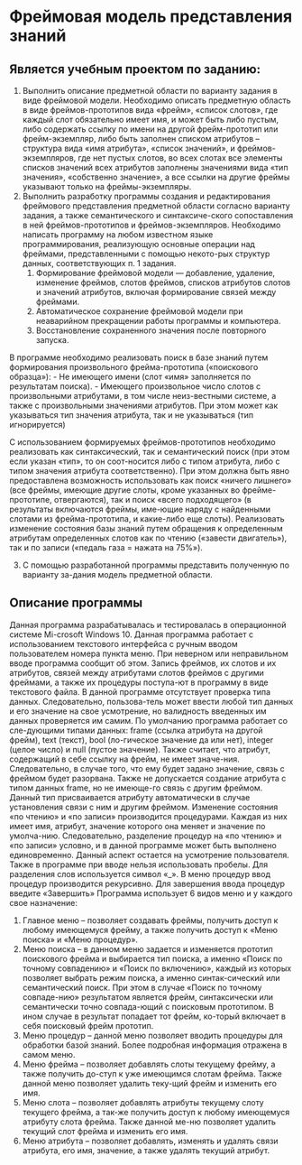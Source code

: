 # Фреймовая модель представления знаний
## Является учебным проектом по заданию:
1. Выполнить описание предметной области по варианту задания в виде фреймовой модели.
Необходимо описать предметную область в виде фреймов-прототипов вида «фрейм», «список слотов», где каждый слот обязательно имеет имя, и может быть либо пустым, либо содержать ссылку по имени на другой фрейм-прототип или фрейм-экземпляр, либо быть заполнен списком атрибутов – структура вида «имя атрибута», «список значений», и фреймов-экземпляров, где нет пустых слотов, во всех слотах все элементы списков значений всех атрибутов заполнены значениями вида «тип значения», «собственно значение», а все ссылки на другие фреймы указывают только на фреймы-экземпляры.
2. Выполнить разработку программы создания и редактирования фреймового представления предметной области согласно варианту задания, а также семантического и синтаксиче-ского сопоставления в ней фреймов-прототипов и фреймов-экземпляров.
Необходимо написать программу на любом известном языке программирования, реализующую основные операции над фреймами, представленными с помощью некото-рых структур данных, соответствующих п. 1 задания.
    1. Формирование фреймовой модели — добавление, удаление, изменение фреймов, слотов фреймов, списков атрибутов слотов и значений атрибутов, включая формирование связей между фреймами.
    2. Автоматическое сохранение фреймовой модели при неаварийном прекращении работы программы и компьютера.
    3. Восстановление сохраненного значения после повторного запуска.
    
В программе необходимо реализовать поиск в базе знаний путем формирования произвольного фрейма-прототипа («поискового образца»):
    - Не имеющего имени (слот «имя» заполняется по результатам поиска).
    - Имеющего произвольное число слотов с произвольными атрибутами, в том числе неиз-вестными системе, а также с произвольными значениями атрибутов. При этом может как указываться тип значения атрибута, так и не указываться (тип игнорируется)

С использованием формируемых фреймов-прототипов необходимо реализовать как синтаксический, так и семантический поиск (при этом если указан «тип», то он соот-носится либо с типом атрибута, либо с типом значения атрибута соответственно). При этом должна быть явно предоставлена возможность использовать как поиск «ничего лишнего» (все фреймы, имеющие другие слоты, кроме указанных во фрейме-прототипе, отвергаются), так и поиск «всего подходящего» (в результаты включаются фреймы, име-ющие наряду с найденными слотами из фрейма-прототипа, и какие-либо еще слоты).
Реализовать изменение состояния базы знаний путем обращения к определенным атрибутам определенных слотов как по чтению («завести двигатель»), так и по записи («педаль газа = нажата на 75%»).

3. С помощью разработанной программы представить полученную по варианту за-дания модель предметной области.

## Описание программы
Данная программа разрабатывалась и тестировалась в операционной системе Mi-crosoft Windows 10. Данная программа работает с использованием текстового интерфейса с ручным вводом пользователем номера пункта меню. При неверном или неправильном вводе программа сообщит об этом. Запись фреймов, их слотов и их атрибутов, связей между атрибутами слотов фреймов с другими фреймами, а также их процедуры поступа-ют в программу в виде текстового файла.
В данной программе отсутствует проверка типа данных. Следовательно, пользова-тель может ввести любой тип данных и его значение на свое усмотрение, но валидность введенных им данных проверяется им самим. По умолчанию программа работает со сле-дующими типами данных: frame (ссылка атрибута на другой фрейм), text (текст), bool (ло-гическое значение да или нет), integer (целое число) и null (пустое значение).
Также считает, что атрибут, содержащий в себе ссылку на фрейм, не имеет значе-ния. Следовательно, в случае того, что ему будет задано значение, связь с фреймом будет разорвана. Также не допускается создание атрибута с типом данных frame, но не имеюще-го связь с другим фреймом. Данный тип присваивается атрибуту автоматически в случае установления связи с ним и другим фреймом.
Изменение состояния «по чтению» и «по записи» производится процедурами. Каждая из них имеет имя, атрибут, значение которого она меняет и значение по умолча-нию. Следовательно, разделение процедур на «по чтению» и «по записи» условно, и в данной программе может быть выполнено единовременно. Данный аспект остается на усмотрение пользователя.
Также в программе при вводе нельзя использовать пробелы. Для разделения слов используется символ «_». 
В меню процедур ввод процедур производится рекурсивно. Для завершения ввода процедур введите «Завершить» 
Программа использует 6 видов меню и у каждого свое назначение:
1.	Главное меню – позволяет создавать фреймы, получить доступ к любому имеющемуся фрейму, а также получить доступ к «Меню поиска» и «Меню процедур».
2.	Меню поиска – в данном меню задается и изменяется прототип поискового фрейма и выбирается тип поиска, а именно «Поиск по точному совпадению» и «Поиск по включению», каждый из которых позволяет выбрать режим поиска, а именно синтак-сический или семантический поиск. При этом в случае «Поиск по точному совпаде-нию» результатом является фрейм, синтаксически или семантически точно совпада-ющий с поисковым прототипом. В ином случае в результат попадает тот фрейм, ко-торый включает в себя поисковый фрейм прототип.
3.	Меню процедур – данной меню позволяет вводить процедуры для обработки базой знаний. Более подробная информация отражена в самом меню.
4.	Меню фрейма – позволяет добавлять слоты текущему фрейму, а также получить до-ступ к уже имеющимся слотам фрейма. Также данной меню позволяет удалить теку-щий фрейм и изменить его имя.
5.	Меню слота – позволяет добавлять атрибуты текущему слоту текущего фрейма, а так-же получить доступ к любому имеющемуся атрибуту слота фрейма. Также данной ме-ню позволяет удалить текущий слот фрейма и изменить его имя.
6.	Меню атрибута – позволяет добавлять, изменять и удалять связи атрибута, его имя, значение, а также удалять текущий атрибут.

